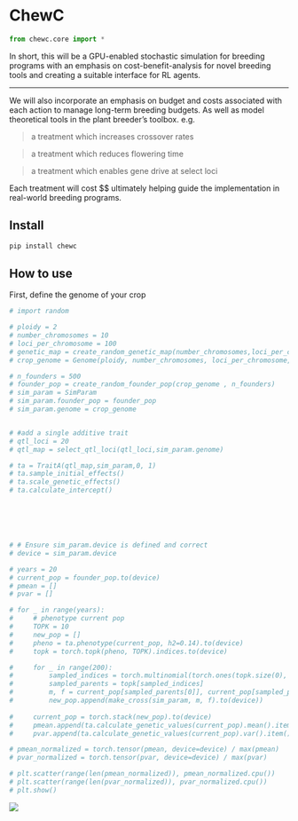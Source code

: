 # ChewC


<!-- WARNING: THIS FILE WAS AUTOGENERATED! DO NOT EDIT! -->

``` python
from chewc.core import *
```

In short, this will be a GPU-enabled stochastic simulation for breeding
programs with an emphasis on cost-benefit-analysis for novel breeding
tools and creating a suitable interface for RL agents.

------------------------------------------------------------------------

We will also incorporate an emphasis on budget and costs associated with
each action to manage long-term breeding budgets. As well as model
theoretical tools in the plant breeder’s toolbox. e.g.

> a treatment which increases crossover rates

> a treatment which reduces flowering time

> a treatment which enables gene drive at select loci

Each treatment will cost \$\$ ultimately helping guide the
implementation in real-world breeding programs.

## Install

``` sh
pip install chewc
```

## How to use

First, define the genome of your crop

``` python
# import random

# ploidy = 2
# number_chromosomes = 10
# loci_per_chromosome = 100
# genetic_map = create_random_genetic_map(number_chromosomes,loci_per_chromosome)
# crop_genome = Genome(ploidy, number_chromosomes, loci_per_chromosome, genetic_map)

# n_founders = 500
# founder_pop = create_random_founder_pop(crop_genome , n_founders)
# sim_param = SimParam
# sim_param.founder_pop = founder_pop
# sim_param.genome = crop_genome


# #add a single additive trait
# qtl_loci = 20
# qtl_map = select_qtl_loci(qtl_loci,sim_param.genome)

# ta = TraitA(qtl_map,sim_param,0, 1)
# ta.sample_initial_effects()
# ta.scale_genetic_effects()
# ta.calculate_intercept()






# # Ensure sim_param.device is defined and correct
# device = sim_param.device

# years = 20
# current_pop = founder_pop.to(device)
# pmean = []
# pvar = []

# for _ in range(years):
#     # phenotype current pop
#     TOPK = 10
#     new_pop = []
#     pheno = ta.phenotype(current_pop, h2=0.14).to(device)
#     topk = torch.topk(pheno, TOPK).indices.to(device)

#     for _ in range(200):
#         sampled_indices = torch.multinomial(torch.ones(topk.size(0), device=device), 2, replacement=False)
#         sampled_parents = topk[sampled_indices]
#         m, f = current_pop[sampled_parents[0]], current_pop[sampled_parents[1]]
#         new_pop.append(make_cross(sim_param, m, f).to(device))
    
#     current_pop = torch.stack(new_pop).to(device)
#     pmean.append(ta.calculate_genetic_values(current_pop).mean().item())
#     pvar.append(ta.calculate_genetic_values(current_pop).var().item())

# pmean_normalized = torch.tensor(pmean, device=device) / max(pmean)
# pvar_normalized = torch.tensor(pvar, device=device) / max(pvar)

# plt.scatter(range(len(pmean_normalized)), pmean_normalized.cpu())
# plt.scatter(range(len(pvar_normalized)), pvar_normalized.cpu())
# plt.show()
```

![](index_files/figure-commonmark/cell-4-output-1.png)
